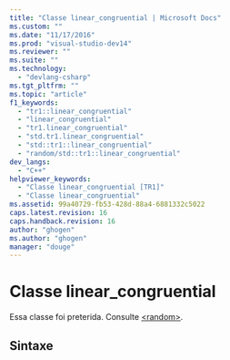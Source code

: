 ```yaml
---
title: "Classe linear_congruential | Microsoft Docs"
ms.custom: ""
ms.date: "11/17/2016"
ms.prod: "visual-studio-dev14"
ms.reviewer: ""
ms.suite: ""
ms.technology: 
  - "devlang-csharp"
ms.tgt_pltfrm: ""
ms.topic: "article"
f1_keywords: 
  - "tr1::linear_congruential"
  - "linear_congruential"
  - "tr1.linear_congruential"
  - "std.tr1.linear_congruential"
  - "std::tr1::linear_congruential"
  - "random/std::tr1::linear_congruential"
dev_langs: 
  - "C++"
helpviewer_keywords: 
  - "Classe linear_congruential [TR1]"
  - "Classe linear_congruential"
ms.assetid: 99a40729-fb53-428d-88a4-6881332c5022
caps.latest.revision: 16
caps.handback.revision: 16
author: "ghogen"
ms.author: "ghogen"
manager: "douge"
---
```

# Classe linear_congruential
Essa classe foi preterida. Consulte [\<random\>](../standard-library/random.md).  
  
## Sintaxe